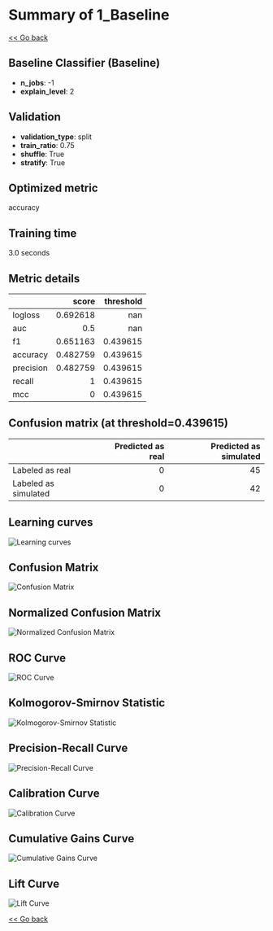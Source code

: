 # Summary of 1_Baseline

[<< Go back](../README.md)


## Baseline Classifier (Baseline)
- **n_jobs**: -1
- **explain_level**: 2

## Validation
 - **validation_type**: split
 - **train_ratio**: 0.75
 - **shuffle**: True
 - **stratify**: True

## Optimized metric
accuracy

## Training time

3.0 seconds

## Metric details
|           |    score |   threshold |
|:----------|---------:|------------:|
| logloss   | 0.692618 |  nan        |
| auc       | 0.5      |  nan        |
| f1        | 0.651163 |    0.439615 |
| accuracy  | 0.482759 |    0.439615 |
| precision | 0.482759 |    0.439615 |
| recall    | 1        |    0.439615 |
| mcc       | 0        |    0.439615 |


## Confusion matrix (at threshold=0.439615)
|                      |   Predicted as real |   Predicted as simulated |
|:---------------------|--------------------:|-------------------------:|
| Labeled as real      |                   0 |                       45 |
| Labeled as simulated |                   0 |                       42 |

## Learning curves
![Learning curves](learning_curves.png)
## Confusion Matrix

![Confusion Matrix](confusion_matrix.png)


## Normalized Confusion Matrix

![Normalized Confusion Matrix](confusion_matrix_normalized.png)


## ROC Curve

![ROC Curve](roc_curve.png)


## Kolmogorov-Smirnov Statistic

![Kolmogorov-Smirnov Statistic](ks_statistic.png)


## Precision-Recall Curve

![Precision-Recall Curve](precision_recall_curve.png)


## Calibration Curve

![Calibration Curve](calibration_curve_curve.png)


## Cumulative Gains Curve

![Cumulative Gains Curve](cumulative_gains_curve.png)


## Lift Curve

![Lift Curve](lift_curve.png)



[<< Go back](../README.md)
